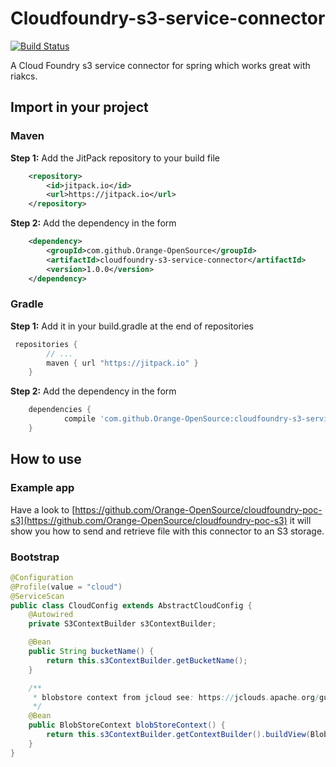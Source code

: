 # Cloudfoundry-s3-service-connector
[![Build Status](https://travis-ci.org/Orange-OpenSource/cloudfoundry-s3-service-connector.svg)](https://travis-ci.org/Orange-OpenSource/cloudfoundry-s3-service-connector)

A Cloud Foundry s3 service connector for spring which works great with riakcs. 

## Import in your project

### Maven

 **Step 1:** Add the JitPack repository to your build file 

```xml
    <repository>
	    <id>jitpack.io</id>
	    <url>https://jitpack.io</url>
	</repository>
```

 **Step 2:** Add the dependency in the form
 
```xml
	<dependency>
	    <groupId>com.github.Orange-OpenSource</groupId>
	    <artifactId>cloudfoundry-s3-service-connector</artifactId>
	    <version>1.0.0</version>
	</dependency>
```

### Gradle
 **Step 1:** Add it in your build.gradle at the end of repositories
 
```gradle
 repositories {
        // ...
        maven { url "https://jitpack.io" }
    }
```

 **Step 2:** Add the dependency in the form
 
```gradle
	dependencies {
	        compile 'com.github.Orange-OpenSource:cloudfoundry-s3-service-connector:1.0.0'
	}
```


## How to use

### Example app
Have a look to [https://github.com/Orange-OpenSource/cloudfoundry-poc-s3](https://github.com/Orange-OpenSource/cloudfoundry-poc-s3) it will show you how to send and retrieve file with this connector to an S3 storage. 

### Bootstrap
```java
@Configuration
@Profile(value = "cloud")
@ServiceScan
public class CloudConfig extends AbstractCloudConfig {
    @Autowired
    private S3ContextBuilder s3ContextBuilder;

    @Bean
    public String bucketName() {
        return this.s3ContextBuilder.getBucketName();
    }

    /**
     * blobstore context from jcloud see: https://jclouds.apache.org/guides/aws/ to know how to use
     */
    @Bean
    public BlobStoreContext blobStoreContext() {
        return this.s3ContextBuilder.getContextBuilder().buildView(BlobStoreContext.class);
    }
}
```
